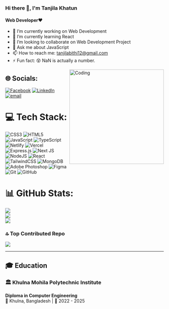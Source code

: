 ### Hi there 👋, I'm Tanjila Khatun
#### Web Developer❤

- 🔭 I’m currently working on Web Development
- 🌱 I’m currently learning React
- 👯 I’m looking to collaborate on Web Development Project
- 💬 Ask me about JavaScript
- 📫 How to reach me: tanjilabithi12@gmail.com
- ⚡ Fun fact: 😵 NaN is actually a number.

<img align="right" alt="Coding" width="300" src="https://devforum-uploads.s3.dualstack.us-east-2.amazonaws.com/uploads/original/4X/2/7/4/274d40f45b3f56a908c194f494eec2319ca3063b.gif">


## 🌐 Socials:
[![Facebook](https://img.shields.io/badge/Facebook-%231877F2.svg?logo=Facebook&logoColor=white)](https://facebook.com/profile.php?id=100057956989237) [![LinkedIn](https://img.shields.io/badge/LinkedIn-%230077B5.svg?logo=linkedin&logoColor=white)](https://linkedin.com/in/in/tanjila-khatun-9051b0328/) [![email](https://img.shields.io/badge/Email-D14836?logo=gmail&logoColor=white)](mailto:tanjilabithi12@gmail.com) 

# 💻 Tech Stack:
![CSS3](https://img.shields.io/badge/css3-%231572B6.svg?style=for-the-badge&logo=css3&logoColor=white) ![HTML5](https://img.shields.io/badge/html5-%23E34F26.svg?style=for-the-badge&logo=html5&logoColor=white) ![JavaScript](https://img.shields.io/badge/javascript-%23323330.svg?style=for-the-badge&logo=javascript&logoColor=%23F7DF1E) ![TypeScript](https://img.shields.io/badge/typescript-%23007ACC.svg?style=for-the-badge&logo=typescript&logoColor=white) ![Netlify](https://img.shields.io/badge/netlify-%23000000.svg?style=for-the-badge&logo=netlify&logoColor=#00C7B7) ![Vercel](https://img.shields.io/badge/vercel-%23000000.svg?style=for-the-badge&logo=vercel&logoColor=white) ![Express.js](https://img.shields.io/badge/express.js-%23404d59.svg?style=for-the-badge&logo=express&logoColor=%2361DAFB) ![Next JS](https://img.shields.io/badge/Next-black?style=for-the-badge&logo=next.js&logoColor=white) ![NodeJS](https://img.shields.io/badge/node.js-6DA55F?style=for-the-badge&logo=node.js&logoColor=white) ![React](https://img.shields.io/badge/react-%2320232a.svg?style=for-the-badge&logo=react&logoColor=%2361DAFB) ![TailwindCSS](https://img.shields.io/badge/tailwindcss-%2338B2AC.svg?style=for-the-badge&logo=tailwind-css&logoColor=white) ![MongoDB](https://img.shields.io/badge/MongoDB-%234ea94b.svg?style=for-the-badge&logo=mongodb&logoColor=white) ![Adobe Photoshop](https://img.shields.io/badge/adobe%20photoshop-%2331A8FF.svg?style=for-the-badge&logo=adobe%20photoshop&logoColor=white) ![Figma](https://img.shields.io/badge/figma-%23F24E1E.svg?style=for-the-badge&logo=figma&logoColor=white) ![Git](https://img.shields.io/badge/git-%23F05033.svg?style=for-the-badge&logo=git&logoColor=white) ![GitHub](https://img.shields.io/badge/github-%23121011.svg?style=for-the-badge&logo=github&logoColor=white)
# 📊 GitHub Stats:
![](https://github-readme-stats.vercel.app/api?username=tanjilaWD&theme=radical&hide_border=false&include_all_commits=false&count_private=false)<br/>
![](https://nirzak-streak-stats.vercel.app/?user=tanjilaWD&theme=radical&hide_border=false)<br/>
![](https://github-readme-stats.vercel.app/api/top-langs/?username=tanjilaWD&theme=radical&hide_border=false&include_all_commits=false&count_private=false&layout=compact)


### 🔝 Top Contributed Repo
![](https://github-contributor-stats.vercel.app/api?username=tanjilaWD&limit=5&theme=dark&combine_all_yearly_contributions=true)

---
## 🎓 Education
### 🏛️ Khulna Mohila Polytechnic Institute
**Diploma in Computer Engineering**  
📍 Khulna, Bangladesh | 📅 2022 - 2025
